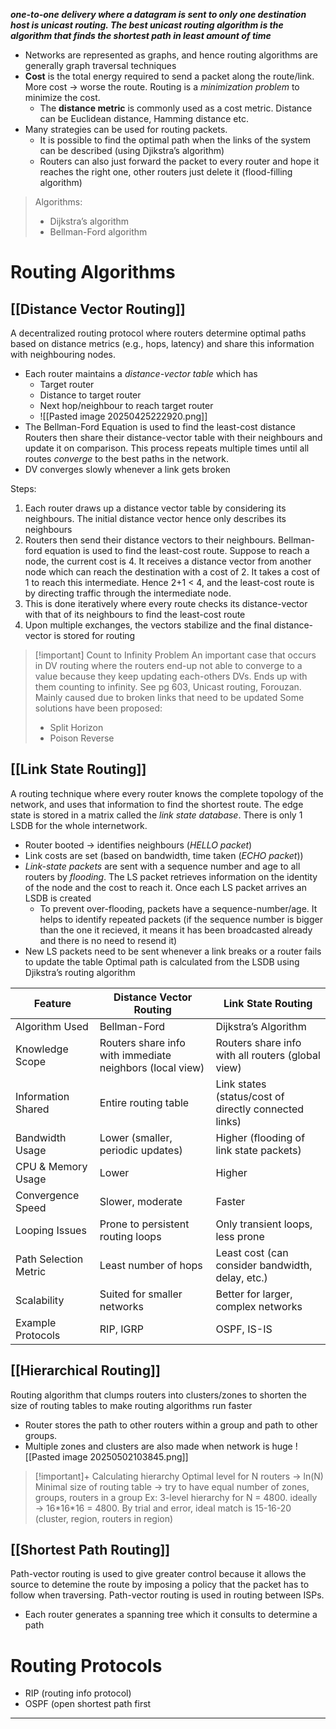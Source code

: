 ***one-to-one delivery where a datagram is sent to only one destination host is unicast routing. The best unicast routing algorithm is the algorithm that finds the shortest path in least amount of time***

- Networks are represented as graphs, and hence routing algorithms are generally graph traversal techniques
- **Cost** is the total energy required to send a packet along the route/link. More cost → worse the route. Routing is a *minimization problem* to minimize the cost.
	- The **distance metric** is commonly used as a cost metric. Distance can be Euclidean distance, Hamming distance etc.
- Many strategies can be used for routing packets.
	- It is possible to find the optimal path when the links of the system can be described (using Djikstra’s algorithm)
	- Routers can also just forward the packet to every router and hope it reaches the right one, other routers just delete it (flood-filling algorithm)

> Algorithms:
> - Dijkstra’s algorithm
> - Bellman-Ford algorithm

# Routing Algorithms
## [[Distance Vector Routing]]
A decentralized routing protocol where routers determine optimal paths based on distance metrics (e.g., hops, latency) and share this information with neighbouring nodes.
- Each router maintains a *distance-vector table* which has
	- Target router
	- Distance to target router
	- Next hop/neighbour to reach target router
	- ![[Pasted image 20250425222920.png]]
- The Bellman-Ford Equation is used to find the least-cost distance
Routers then share their distance-vector table with their neighbours and update it on comparison. This process repeats multiple times until all routes *converge* to the best paths in the network.
- DV converges slowly whenever a link gets broken

Steps:
1. Each router draws up a distance vector table by considering its neighbours. The initial distance vector hence only describes its neighbours
2. Routers then send their distance vectors to their neighbours. Bellman-ford equation is used to find the least-cost route. Suppose to reach a node, the current cost is 4. It receives a distance vector from another node which can reach the destination with a cost of 2. It takes a cost of 1 to reach this intermediate. Hence 2+1 < 4, and the least-cost route is by directing traffic through the intermediate node. 
3. This is done iteratively where every route checks its distance-vector with that of its neighbours to find the least-cost route
4. Upon multiple exchanges, the vectors stabilize and the final distance-vector is stored for routing

>[!important] Count to Infinity Problem
> An important case that occurs in DV routing where the routers end-up not able to converge to a value because they keep updating each-others DVs. Ends up with them counting to infinity. See pg 603, Unicast routing, Forouzan. Mainly caused due to broken links that need to be updated
> Some solutions have been proposed:
> - Split Horizon
> - Poison Reverse
## [[Link State Routing]]
A routing technique where every router knows the complete topology of the network, and uses that information to find the shortest route. The edge state is stored in a matrix called the *link state database*. There is only 1 LSDB for the whole internetwork.
- Router booted → identifies neighbours (*HELLO packet*)
- Link costs are set (based on bandwidth, time taken (*ECHO packet*))
- *Link-state packets* are sent with a sequence number and age to all routers by *flooding*. The LS packet retrieves information on the identity of the node and the cost to reach it. Once each LS packet arrives an LSDB is created
	- To prevent over-flooding, packets have a sequence-number/age. It helps to identify repeated packets (if the sequence number is bigger than the one it recieved, it means it has been broadcasted already and there is no need to resend it)
- New LS packets need to be sent whenever a link breaks or a router fails to update the table
Optimal path is calculated from the LSDB using Djikstra’s routing algorithm

|Feature|Distance Vector Routing|Link State Routing|
|---|---|---|
|Algorithm Used|Bellman-Ford|Dijkstra’s Algorithm|
|Knowledge Scope|Routers share info with immediate neighbors (local view)|Routers share info with all routers (global view)|
|Information Shared|Entire routing table|Link states (status/cost of directly connected links)|
|Bandwidth Usage|Lower (smaller, periodic updates)|Higher (flooding of link state packets)|
|CPU & Memory Usage|Lower|Higher|
|Convergence Speed|Slower, moderate|Faster|
|Looping Issues|Prone to persistent routing loops|Only transient loops, less prone|
|Path Selection Metric|Least number of hops|Least cost (can consider bandwidth, delay, etc.)|
|Scalability|Suited for smaller networks|Better for larger, complex networks|
|Example Protocols|RIP, IGRP|OSPF, IS-IS|
## [[Hierarchical Routing]]
Routing algorithm that clumps routers into clusters/zones to shorten the size of routing tables to make routing algorithms run faster
- Router stores the path to other routers within a group and path to other groups.
- Multiple zones and clusters are also made when network is huge
![[Pasted image 20250502103845.png]]
>[!important]+ Calculating hierarchy
> Optimal level for N routers → ln(N)
> Minimal size of routing table → try to have equal number of zones, groups, routers in a group
> Ex: 3-level hierarchy for N = 4800. ideally → 16\*16\*16 = 4800. By trial and error, ideal match is 15-16-20 (cluster, region, routers in region)
## [[Shortest Path Routing]]
Path-vector routing is used to give greater control because it allows the source to detemine the route by imposing a policy that the packet has to follow when traversing. Path-vector routing is used in routing between ISPs.
- Each router generates a spanning tree which it consults to determine a path
# Routing Protocols
- RIP (routing info protocol)
- OSPF (open shortest path first

---
